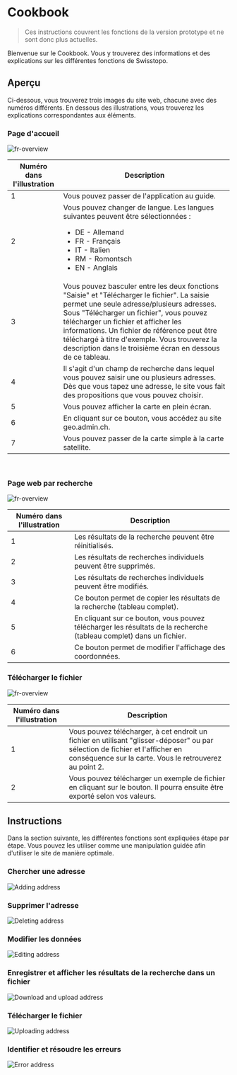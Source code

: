 # Cookbook
> Ces instructions couvrent les fonctions de la version prototype et ne sont donc plus actuelles.

Bienvenue sur le Cookbook. Vous y trouverez des informations et des explications sur les différentes fonctions de Swisstopo.

## Aperçu

Ci-dessous, vous trouverez trois images du site web, chacune avec des numéros différents. En dessous des illustrations, vous trouverez les explications correspondantes aux éléments.

### Page d'accueil

![fr-overview](pictures/french-homepage.png)

| Numéro dans l'illustration | Description                                                                                                                                                                                                                                                                                                                                                                                 |
| ----------------------- | -------------------------------------------------------------------------------------------------------------------------------------------------------------------------------------------------------------------------------------------------------------------------------------------------------------------------------------------------------------------------------------------- |
| 1                       | Vous pouvez passer de l'application au guide.                                                                                                                                                                                                                                                                                                             |
| 2                       | Vous pouvez changer de langue. Les langues suivantes peuvent être sélectionnées : <ul><li> DE - Allemand </li><li> FR - Français </li><li> IT - Italien </li><li> RM - Romontsch </li><li> EN - Anglais </li></ul>                                                                                                                                                                               |
| 3                       | Vous pouvez basculer entre les deux fonctions "Saisie" et "Télécharger le fichier". La saisie permet une seule adresse/plusieurs adresses. Sous "Télécharger un fichier", vous pouvez télécharger un fichier et afficher les informations. Un fichier de référence peut être téléchargé à titre d'exemple. Vous trouverez la description dans le troisième écran en dessous de ce tableau. |
| 4                       | Il s'agit d'un champ de recherche dans lequel vous pouvez saisir une ou plusieurs adresses. Dès que vous tapez une adresse, le site vous fait des propositions que vous pouvez choisir.                                                                                                                                                                                               |
| 5                       | Vous pouvez afficher la carte en plein écran.                                                                                                                                                                                                                                                                                                                                         |
| 6                       | En cliquant sur ce bouton, vous accédez au site geo.admin.ch.                                                                                                                                                                                                                                                                                                                            |
| 7                       | Vous pouvez passer de la carte simple à la carte satellite.                                                                                                                                                                                                                                                                                                           |

<br>

### Page web par recherche

![fr-overview](pictures/french-search-address.png)

| Numéro dans l'illustration | Description                                                                                      |
| ----------------------- | ------------------------------------------------------------------------------------------------- |
| 1                       | Les résultats de la recherche peuvent être réinitialisés.                                     |
| 2                       | Les résultats de recherches individuels peuvent être supprimés.                                |
| 3                       | Les résultats de recherches individuels peuvent être modifiés.                                 |
| 4                       | Ce bouton permet de copier les résultats de la recherche (tableau complet).               |
| 5                       | En cliquant sur ce bouton, vous pouvez télécharger les résultats de la recherche (tableau complet) dans un fichier. |
| 6                       | Ce bouton permet de modifier l'affichage des coordonnées.                                  |

### Télécharger le fichier

![fr-overview](pictures/french-upload-file.png)

| Numéro dans l'illustration | Description                                                                                                                                                           |
| ----------------------- | --------------------------------------------------------------------------------------------------------------------------------------------------------------------- |
| 1                       | Vous pouvez télécharger, à cet endroit un fichier en utilisant "glisser-déposer" ou par sélection de fichier et l'afficher en conséquence sur la carte. Vous le retrouverez au point 2.  |
| 2                       | Vous pouvez télécharger un exemple de fichier en cliquant sur le bouton. Il pourra ensuite être exporté selon vos valeurs.    |

## Instructions

Dans la section suivante, les différentes fonctions sont expliquées étape par étape. Vous pouvez les utiliser comme une manipulation guidée afin d'utiliser le site de manière optimale.

### Chercher une adresse

![Adding address](pictures/fr-swisstopo-add-cast.gif)

### Supprimer l'adresse

![Deleting address](pictures/fr-swisstopo-add-delete-cast.gif)

### Modifier les données

![Editing address](pictures/fr-swisstopo-edit-cast.gif)

### Enregistrer et afficher les résultats de la recherche dans un fichier

![Download and upload address](pictures/fr-swisstopo-download-upload-cast.gif)

### Télécharger le fichier

![Uploading address](pictures/fr-swisstopo-upload-cast.gif)

### Identifier et résoudre les erreurs

![Error address](pictures/fr-swisstopo-error-cast.gif)
